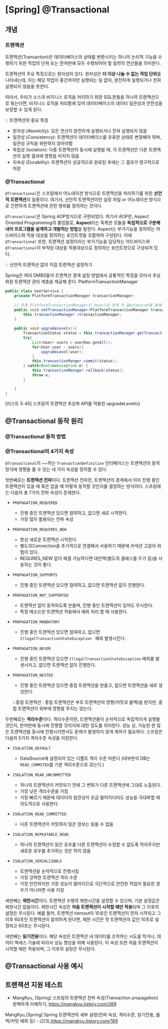 # [Spring] @Transactional



## 개념

### 트랜잭션

트랜잭션(Transaction)은 데이터베이스의 상태를 변환시키는 하나의 논리적 기능을 수행하기 위한 작업의 단위 또는 한꺼번에 모두 수행되어야 할 일련의 연산들을 의미한다. 

트랜잭션의 주요 특징으로는 원자성이 있다. 원자성은 **더 이상 나눌 수 없는 작업 단위**를 나타내는데, 이는 해당 작업이 중간까지만 실행되는 일 없이, 완전하게 실행되거나 전혀 실행되지 않음을 뜻한다. 

따라서, 우리가 소스의 비지니스 로직을 처리하기 위한 SQL문들을 하나의 트랜잭션으로 묶는다면, 비지니스 로직을 처리함에 있어 데이터베이스의 데이터 일관성과 안전성을 보장할 수 있게 된다.



:bulb: 트랜잭션의 중요 특징

- 원자성 (Atomicity): 모든 연산이 완전하게 실행되거나 전혀 실행되지 않음
- 일관성 (Consistency): 트랜잭션이 데이터베이스를 유효한 상태로 변경해야 하며, 일관성 규칙을 위반하지 않아야함
- 독립성 (Isolation): 다중 트랜잭션이 동시에 실행될 때, 각 트랜잭션은 다른 트랜잭션의 실행 결과에 영향을 미치지 않음
- 지속성 (Durability): 트랜잭션이 성공적으로 완료된 후에는 그 결과가 영구적으로 저장



### @Transactional

`@Transactional`은 스프링에서 어노테이션 방식으로 트랜잭션을 처리하기를 위한 **선언적 트랜잭션**의 일종이다. 여기서, 선언적 트랜잭션이란 설정 파일 or 어노테이션 방식으로 간편하게 트랜잭션에 관한 행위를 정의하는 것이다.

`@Transactional`은 Spring AOP방식으로 구현되었다. 여기서 AOP란, Aspect Oriented Programming의 줄임말로, **Aspect**라는 독특한 모듈을 **독립적으로 구분해 내어 프로그램을 설계하고 개발하는 방법**을 말한다. Aspect는 부가기능을 정의하는 어드바이스와 적용 대상을 정의하는 포인트컷을 조합하여 구성된다. 이에 `@Transactional`  또한, 트랜잭션 설정이라는 부가기능을 담당하는 어드바이스와  `@Transactional`이 부착된 대상을 적용대상으로 정의하는 포인트컷으로 구성되어 있다.



:bulb: 선언적 트랜잭션 없이 직접 트랜잭션 설정하기

Spring은 여러 DMBS들의 트랜잭션 경계 설정 방법에서 공통적인 특징을 모아서 추상화된 트랜잭션 관리 계층을 제공해 준다. PlatformTransactionManager



```java
public class UserService {
    private PlatformTransactionManager transactionManager;
    
    // 추후 PlatformTransactionManager은 bean으로 등록 후 @Autowired를 통해 주입 받음
    public void setTransactionManager(PlatformTransactionManager transactionManager){
    	this.transactionManager =transactionManager;
    }
    
    public void upgradeLevels(){
        TransactionStatus status = this.transactionManager.getTransaction(new DefaultTransactionDefinition());
        try{
            List<User> users = userDao.getAll();
            for(User user : users){
                upgradeLevel(user);
            }
	        this.transactionManger.commit(status);
        } catch(RuntimeException e) {
            this.transactionManager.rollback(status);
            throw e;
        }

    }
}
```

[리스트 5-45] 스프링의 트랜잭션 추상화 API를 적용한 upgradeLevels()





## @Transactional 동작 원리



### @Transactional 동작 방법



### @Transactional의 4가지 속성

`@Transactional`이 ~~하는 `TransactionDefinition` 인터페이스는 트랜잭션의 동작 방식에 영향을 줄 수 있는 네 가지 속성을 정의할 수 있다.

첫번째로는 **트랜잭션 전파**이다. 트랜잭션 전파란, 트랜잭션의 경계에서 이미 진행 중인 트랜잭션이 있을 때 혹은 없을 때 어떻게 동작할 것인지를 결정하는 방식이다. 스프링에는 다음의 총 7가지 전파 속성이 존재한다.

- `PROPAGATION_REQUIRED`
  - 진행 중인 트랜잭션 있으면 참여하고, 없으면 새로 시작한다.
  - 가장 많이 활용되는 전파 속성
- `PROPAGATION_REQUIRES_NEW`
  - 항상 새로운 트랜잭션 시작한다.
  - 별도의Connection을 추가적으로 연결해서 사용하기 때문에 커넥션 고갈의 위험이 있다.
  - REQURES_NEW 없이 해결 가능하다면 대안책(별도의 클래스를 두기 등)을 사용하는 것이 좋다.
- `PROPAGATION_SUPPORTS`
  - 진행 중인 트랜잭션 있으면 참여하고, 없으면 트랜잭션 없이 진행한다.
- `PROPAGATION_NOT_SUPPORTED`
  - 트랜잭션 없이 동작하도록 만들며, 진행 중인 트랜잭션이 있어도 무시한다.
  - 특정 메소드만 트랜잭션 적용에서 예외 처리 할 때 사용한다.

- `PROPAGATION_MANDATORY`
  - 진행 중인 트랜잭션 있으면 참여하고, 없으면 `IllegalTransactionStateException ` 예외 발생시킨다.
- `PROPAGATION_NEVER`
  - 진행 중인 트랜잭션 있으면 `IllegalTransactionStateException` 예외를 발생시키고, 없으면 트랜잭션 없이 진행한다.

- `PROPAGATION_NESTED`

  - 진행 중인 트랜잭션 있으면 중첩 트랜잭션을 만들고, 없으면 트랜잭션을 새로 생성한다.

  :bulb:중첩 트랜잭션 : 중첩 트랜잭션은 부모 트랜잭션의 영향(커밋과 롤백)을 받지만, 중첩 트랜잭션이 외부에 영향을 주지는 않는다.



두번째로는 **격리수준**이다. 격리수준이란, 트랜잭션들이 순차적으로 독립적이게 실행될 것인지, 한꺼번에 동시에 진행할 것이지에 대한 정도를 의미한다. 성능 상, 가능한 한 많은 트랜잭션을 동시에 진행시키면서도 문제가 발생하지 않게 제어가 필요하다. 스프링은 다음의 5가지 격리수준 속성을 지원한다.

- `ISOLATION_DEFAULT`
  - DataSource에 설정되어 있는 디폴트 격리 수준 따른다 (대부분의 DB는 `READ_COMMITED`를 기본 격리수준으로 갖는다.)
- `ISOLATION_READ_UNCOMMITTED`
  - 하나의 트랜잭션이 커밋되기 전에 그 변화가 다른 트랜잭션에 그대로 노출된다.
  - 가장 낮은 격리수준을 가짐
  - 가장 빠르기 때문에 데이터의 일관성이 조금 떨어지더라도 성능을 극대화할 때 의도적으로 사용한다.
- `ISOLATION_READ_COMMITTED`
  - 다른 트랜잭션이 커밋하지 않은 정보는 읽을 수 없음

- `ISOLATION_REPEATABLE_READ`
  - 하나의 트랜잭션이 읽은 로우를 다른 트랜잭션이 수정할 수 없도록 막아주지만 새로운 로우를 추가하는 것은 막지 않음
- `ISOLATION_SERIALIZABLE`
  - 트랜잭션을 순차적으로 진행시킴
  - 가장 강력한 트랜잭션 격리 수준
  - 가장 안전하지만 가장 성능이 떨어지므로 극단적으로 안전한 작업이 필요한 경우가 아니라면 사용 지양



세번째는 **제한시간**이다. 트랜잭션 수행의 제한시간을 설정할 수 있으며, 기본 설정값은 제한시간 없음이다. 제한시간 속성은 **처음 트랜잭션이 시작할 때만 적용**되며 그 이후의 설정은 무시된다. 예를 들어, 트랜잭션 tiemout이 10초인 트랜잭션이 먼저 시작되고 그 이후 60초인 트랜잭션이 참여하게 된다면, 제한 시간은 첫 트랜잭션의 값인 10초로 설정되고 60초는 무시된다.



네번째는 **읽기전용**이다. 해당 속성은 트랜잭션 내 데이터를 조작하는 시도를 막거나, 데이터 엑세스 기술에 따라서 성능 향상을 위해 사용된다. 이 속성 또한 처음 트랜잭션이 시작할 때만 적용되며, 그 이후의 설정은 무시된다.



## @Transactional 사용 예시





## 트랜잭션 지원 테스트









- MangKyu, [Spring] 스프링의 트랜잭션 전파 속성(Transaction propagation) 완벽하게 이해하기, https://mangkyu.tistory.com/269

MangKyu,[Spring] Spring 트랜잭션의 세부 설정(전파 속성, 격리수준, 읽기전용, 롤백/커밋 예외 등) - (2/3),https://mangkyu.tistory.com/169
